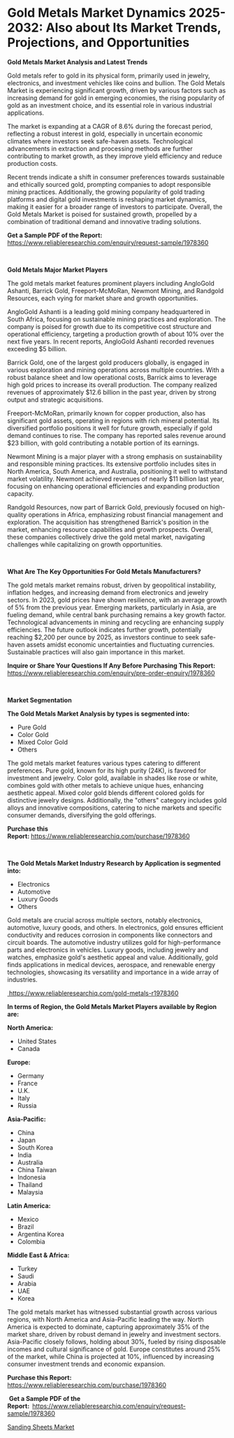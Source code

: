 <p><h1>Gold Metals Market Dynamics 2025-2032: Also about Its Market Trends, Projections, and Opportunities</h1></p><p><strong>Gold Metals Market Analysis and Latest Trends</strong></p>
<p><p>Gold metals refer to gold in its physical form, primarily used in jewelry, electronics, and investment vehicles like coins and bullion. The Gold Metals Market is experiencing significant growth, driven by various factors such as increasing demand for gold in emerging economies, the rising popularity of gold as an investment choice, and its essential role in various industrial applications. </p><p>The market is expanding at a CAGR of 8.6% during the forecast period, reflecting a robust interest in gold, especially in uncertain economic climates where investors seek safe-haven assets. Technological advancements in extraction and processing methods are further contributing to market growth, as they improve yield efficiency and reduce production costs.</p><p>Recent trends indicate a shift in consumer preferences towards sustainable and ethically sourced gold, prompting companies to adopt responsible mining practices. Additionally, the growing popularity of gold trading platforms and digital gold investments is reshaping market dynamics, making it easier for a broader range of investors to participate. Overall, the Gold Metals Market is poised for sustained growth, propelled by a combination of traditional demand and innovative trading solutions.</p></p>
<p><strong>Get a Sample PDF of the Report:&nbsp;</strong> <a href="https://www.reliableresearchiq.com/enquiry/request-sample/1978360?utm_campaign=3452&utm_medium=2&utm_source=Github&utm_content=ia&utm_term=31032025&utm_id=gold-metals">https://www.reliableresearchiq.com/enquiry/request-sample/1978360</a></p>
<p>&nbsp;</p>
<p><strong>Gold Metals Major Market Players</strong></p>
<p><p>The gold metals market features prominent players including AngloGold Ashanti, Barrick Gold, Freeport-McMoRan, Newmont Mining, and Randgold Resources, each vying for market share and growth opportunities. </p><p>AngloGold Ashanti is a leading gold mining company headquartered in South Africa, focusing on sustainable mining practices and exploration. The company is poised for growth due to its competitive cost structure and operational efficiency, targeting a production growth of about 10% over the next five years. In recent reports, AngloGold Ashanti recorded revenues exceeding $5 billion.</p><p>Barrick Gold, one of the largest gold producers globally, is engaged in various exploration and mining operations across multiple countries. With a robust balance sheet and low operational costs, Barrick aims to leverage high gold prices to increase its overall production. The company realized revenues of approximately $12.6 billion in the past year, driven by strong output and strategic acquisitions.</p><p>Freeport-McMoRan, primarily known for copper production, also has significant gold assets, operating in regions with rich mineral potential. Its diversified portfolio positions it well for future growth, especially if gold demand continues to rise. The company has reported sales revenue around $23 billion, with gold contributing a notable portion of its earnings.</p><p>Newmont Mining is a major player with a strong emphasis on sustainability and responsible mining practices. Its extensive portfolio includes sites in North America, South America, and Australia, positioning it well to withstand market volatility. Newmont achieved revenues of nearly $11 billion last year, focusing on enhancing operational efficiencies and expanding production capacity.</p><p>Randgold Resources, now part of Barrick Gold, previously focused on high-quality operations in Africa, emphasizing robust financial management and exploration. The acquisition has strengthened Barrick's position in the market, enhancing resource capabilities and growth prospects. Overall, these companies collectively drive the gold metal market, navigating challenges while capitalizing on growth opportunities.</p></p>
<p>&nbsp;</p>
<p><strong>What Are The Key Opportunities For Gold Metals Manufacturers?</strong></p>
<p><p>The gold metals market remains robust, driven by geopolitical instability, inflation hedges, and increasing demand from electronics and jewelry sectors. In 2023, gold prices have shown resilience, with an average growth of 5% from the previous year. Emerging markets, particularly in Asia, are fueling demand, while central bank purchasing remains a key growth factor. Technological advancements in mining and recycling are enhancing supply efficiencies. The future outlook indicates further growth, potentially reaching $2,200 per ounce by 2025, as investors continue to seek safe-haven assets amidst economic uncertainties and fluctuating currencies. Sustainable practices will also gain importance in this market.</p></p>
<p><strong>Inquire or Share Your Questions If Any Before Purchasing This Report:</strong> <a href="https://www.reliableresearchiq.com/enquiry/pre-order-enquiry/1978360?utm_campaign=3452&utm_medium=2&utm_source=Github&utm_content=ia&utm_term=31032025&utm_id=gold-metals">https://www.reliableresearchiq.com/enquiry/pre-order-enquiry/1978360</a></p>
<p>&nbsp;</p>
<p><strong>Market Segmentation</strong></p>
<p><strong>The Gold Metals Market Analysis by types is segmented into:</strong></p>
<p><ul><li>Pure Gold</li><li>Color Gold</li><li>Mixed Color Gold</li><li>Others</li></ul></p>
<p><p>The gold metals market features various types catering to different preferences. Pure gold, known for its high purity (24K), is favored for investment and jewelry. Color gold, available in shades like rose or white, combines gold with other metals to achieve unique hues, enhancing aesthetic appeal. Mixed color gold blends different colored golds for distinctive jewelry designs. Additionally, the "others" category includes gold alloys and innovative compositions, catering to niche markets and specific consumer demands, diversifying the gold offerings.</p></p>
<p><strong>Purchase this Report:&nbsp;</strong><a href="https://www.reliableresearchiq.com/purchase/1978360?utm_campaign=3452&utm_medium=2&utm_source=Github&utm_content=ia&utm_term=31032025&utm_id=gold-metals">https://www.reliableresearchiq.com/purchase/1978360</a></p>
<p>&nbsp;</p>
<p><strong>The Gold Metals Market Industry Research by Application is segmented into:</strong></p>
<p><ul><li>Electronics</li><li>Automotive</li><li>Luxury Goods</li><li>Others</li></ul></p>
<p><p>Gold metals are crucial across multiple sectors, notably electronics, automotive, luxury goods, and others. In electronics, gold ensures efficient conductivity and reduces corrosion in components like connectors and circuit boards. The automotive industry utilizes gold for high-performance parts and electronics in vehicles. Luxury goods, including jewelry and watches, emphasize gold's aesthetic appeal and value. Additionally, gold finds applications in medical devices, aerospace, and renewable energy technologies, showcasing its versatility and importance in a wide array of industries.</p></p>
<p><a href="https://www.reliableresearchiq.com/gold-metals-r1978360?utm_campaign=3452&utm_medium=2&utm_source=Github&utm_content=ia&utm_term=31032025&utm_id=gold-metals">&nbsp;https://www.reliableresearchiq.com/gold-metals-r1978360</a></p>
<p><strong>In terms of Region, the Gold Metals Market Players available by Region are:</strong></p>
<p>
    <p> <strong> North America: </strong>
        <ul>
            <li>United States</li>
            <li>Canada</li>
        </ul>
        </p> 
    <p> <strong> Europe: </strong>
        <ul>
            <li>Germany</li>
            <li>France</li>
            <li>U.K.</li>
            <li>Italy</li>
            <li>Russia</li>
        </ul>
        </p> 
    <p> <strong> Asia-Pacific: </strong>
        <ul>
            <li>China</li>
            <li>Japan</li>
            <li>South Korea</li>
            <li>India</li>
            <li>Australia</li>
            <li>China Taiwan</li>
            <li>Indonesia</li>
            <li>Thailand</li>
            <li>Malaysia</li>
        </ul>
        </p> 
    <p> <strong> Latin America: </strong>
        <ul>
            <li>Mexico</li>
            <li>Brazil</li>
            <li>Argentina Korea</li>
            <li>Colombia</li>
        </ul>
        </p> 
    <p> <strong> Middle East & Africa: </strong>
        <ul>
            <li>Turkey</li>
            <li>Saudi</li>
            <li>Arabia</li>
            <li>UAE</li>
            <li>Korea</li>
        </ul>
    </p>
    </p>
<p><p>The gold metals market has witnessed substantial growth across various regions, with North America and Asia-Pacific leading the way. North America is expected to dominate, capturing approximately 35% of the market share, driven by robust demand in jewelry and investment sectors. Asia-Pacific closely follows, holding about 30%, fueled by rising disposable incomes and cultural significance of gold. Europe constitutes around 25% of the market, while China is projected at 10%, influenced by increasing consumer investment trends and economic expansion.</p></p>
<p><strong>Purchase this Report: </strong><a href="https://www.reliableresearchiq.com/purchase/1978360?utm_campaign=3452&utm_medium=2&utm_source=Github&utm_content=ia&utm_term=31032025&utm_id=gold-metals">https://www.reliableresearchiq.com/purchase/1978360</a></p>
<p>&nbsp;<strong>Get a Sample PDF of the Report:&nbsp;&nbsp;</strong><a href="https://www.reliableresearchiq.com/enquiry/request-sample/1978360?utm_campaign=3452&utm_medium=2&utm_source=Github&utm_content=ia&utm_term=31032025&utm_id=gold-metals">https://www.reliableresearchiq.com/enquiry/request-sample/1978360</a></p>
<p><strong></strong></p>
<p><p><a href="https://github.com/jhoonatsev/Market-Research-Report-List-1/blob/main/sanding-sheets-market.md?utm_campaign=3452&utm_medium=2&utm_source=Github&utm_content=ia&utm_term=31032025&utm_id=gold-metals">Sanding Sheets Market</a></p></p>